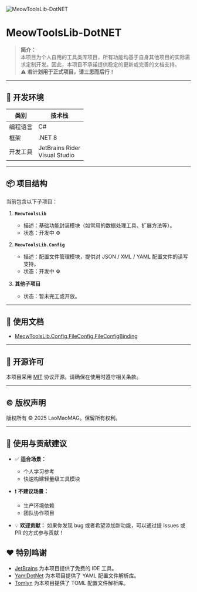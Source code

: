![MeowToolsLib-DotNET](https://socialify.git.ci/LaoMaoMAG/MeowToolsLib-DotNET/image?description=1&font=Jost&forks=1&issues=1&language=1&name=1&pattern=Circuit+Board&pulls=1&stargazers=1&tab=readme-ov-file%3Flanguage%3D1&theme=Auto)

# MeowToolsLib-DotNET

> **简介：**  
本项目为个人自用的工具类库项目，所有功能均基于自身其他项目的实际需求定制开发。因此，本项目不承诺提供稳定的更新或完善的文档支持。  
⚠️ **若计划用于正式项目，请三思而后行！**

---

## 🧰 开发环境

| 类别       | 技术栈             |
|------------|--------------------|
| 编程语言   | C#                 |
| 框架       | .NET 8             |
| 开发工具   | JetBrains Rider<br>Visual Studio|

---

## 📦 项目结构

当前包含以下子项目：

1. **`MeowToolsLib`**
    - 描述：基础功能封装模块（如常用的数据处理工具、扩展方法等）。
    - 状态：开发中 ⚙️

2. **`MeowToolsLib.Config`**
    - 描述：配置文件管理模块，提供对 JSON / XML / YAML 配置文件的读写支持。
    - 状态：开发中 ⚙️

3. **其他子项目**
    - 状态：暂未完工或开放。

---

## 📖 使用文档

- [MeowToolsLib.Config.FileConfig.FileConfigBinding](doc/zh-cn/FileConfigBinding.md)

---

## 📜 开源许可

本项目采用 [MIT](https://github.com/LaoMaoMAG/MeowToolsLib-DotNET/blob/master/LICENSE) 协议开源。请确保在使用时遵守相关条款。

---

## © 版权声明

版权所有 © 2025 LaoMaoMAG。保留所有权利。

---

## 📌 使用与贡献建议

- ✅ **适合场景：**
    - 个人学习参考
    - 快速构建轻量级工具模块

- ❗ **不建议场景：**
    - 生产环境依赖
    - 团队协作项目

- 💡 **欢迎贡献：**
  如果你发现 bug 或者希望添加新功能，可以通过提 Issues 或 PR 的方式参与贡献！


## ❤️ 特别鸣谢
- [JetBrains](https://www.jetbrains.com/) 为本项目提供了免费的 IDE 工具。
- [YamlDotNet](https://github.com/aaubry/YamlDotNet) 为本项目提供了 YAML 配置文件解析库。
- [Tomlyn](https://github.com/xoofx/Tomlyn) 为本项目提供了 TOML 配置文件解析库。
